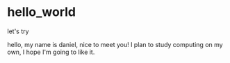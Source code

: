 # hello_world
let's try

hello, my name is daniel, 
nice to meet you!
I plan to study computing on my own, I hope I'm going to like it. 
